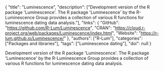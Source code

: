 {
  "title": "Luminescence",
  "description": ["Development version of the R package 'Luminescence'. The R package 'Luminescence' by the R-Luminescence Group provides a collection of various R functions for luminescence dating data analysis."],
  "links": {
    "GitHub": "https://github.com/R-Lum/Luminescence",
    "CRAN": "https://cloud.r-project.org/web/packages/Luminescence/index.html",
    "Website": "https://r-lum.github.io/Luminescence/"
  },
  "authors": ["R-Lum"],
  "categories": ["Packages and libraries"],
  "tags": ["Luminescence dating"],
  "doi": null
}

<!-- Generated by csv2md.R – do not edit by hand -->

Development version of the R package 'Luminescence'. The R package 'Luminescence' by the R-Luminescence Group provides a collection of various R functions for luminescence dating data analysis.